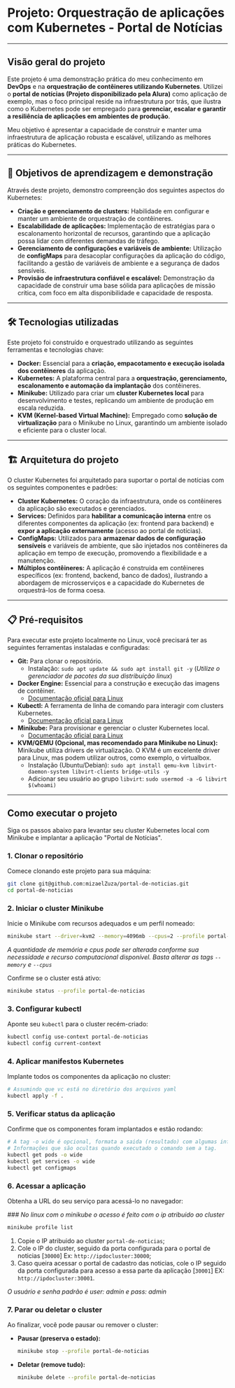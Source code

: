 # Projeto: Orquestração de aplicações com Kubernetes - Portal de Notícias

---

## Visão geral do projeto

Este projeto é uma demonstração prática do meu conhecimento em **DevOps** e na **orquestração de contêineres utilizando Kubernetes**. Utilizei o **portal de notícias (Projeto disponibilizado pela Alura)** como aplicação de exemplo, mas o foco principal reside na infraestrutura por trás, que ilustra como o Kubernetes pode ser empregado para **gerenciar, escalar e garantir a resiliência de aplicações em ambientes de produção**.

Meu objetivo é apresentar a capacidade de construir e manter uma infraestrutura de aplicação robusta e escalável, utilizando as melhores práticas do Kubernetes.

---

## 🎯 Objetivos de aprendizagem e demonstração

Através deste projeto, demonstro compreenção dos seguintes aspectos do Kubernetes:

* **Criação e gerenciamento de clusters:** Habilidade em configurar e manter um ambiente de orquestração de contêineres.
* **Escalabilidade de aplicações:** Implementação de estratégias para o escalonamento horizontal de recursos, garantindo que a aplicação possa lidar com diferentes demandas de tráfego.
* **Gerenciamento de configurações e variáveis de ambiente:** Utilização de **configMaps** para desacoplar configurações da aplicação do código, facilitando a gestão de variáveis de ambiente e a segurança de dados sensíveis.
* **Provisão de infraestrutura confiável e escalável:** Demonstração da capacidade de construir uma base sólida para aplicações de missão crítica, com foco em alta disponibilidade e capacidade de resposta.

---

## 🛠️ Tecnologias utilizadas

Este projeto foi construído e orquestrado utilizando as seguintes ferramentas e tecnologias chave:

* **Docker:** Essencial para a **criação, empacotamento e execução isolada dos contêineres** da aplicação.
* **Kubernetes:** A plataforma central para a **orquestração, gerenciamento, escalonamento e automação da implantação** dos contêineres.
* **Minikube:** Utilizado para criar um **cluster Kubernetes local** para desenvolvimento e testes, replicando um ambiente de produção em escala reduzida.
* **KVM (Kernel-based Virtual Machine):** Empregado como **solução de virtualização** para o Minikube no Linux, garantindo um ambiente isolado e eficiente para o cluster local.

---

## 🏗️ Arquitetura do projeto

O cluster Kubernetes foi arquitetado para suportar o portal de notícias com os seguintes componentes e padrões:

* **Cluster Kubernetes:** O coração da infraestrutura, onde os contêineres da aplicação são executados e gerenciados.
* **Services:** Definidos para **habilitar a comunicação interna** entre os diferentes componentes da aplicação (ex: frontend para backend) e **expor a aplicação externamente** (acesso ao portal de notícias).
* **ConfigMaps:** Utilizados para **armazenar dados de configuração sensíveis** e variáveis de ambiente, que são injetados nos contêineres da aplicação em tempo de execução, promovendo a flexibilidade e a manutenção.
* **Múltiplos contêineres:** A aplicação é construida em contêineres específicos (ex: frontend, backend, banco de dados), ilustrando a abordagem de microsserviços e a capacidade do Kubernetes de orquestrá-los de forma coesa.

---

## 📋 Pré-requisitos

Para executar este projeto localmente no Linux, você precisará ter as seguintes ferramentas instaladas e configuradas:

* **Git:** Para clonar o repositório.
    * Instalação: `sudo apt update && sudo apt install git -y` (*Utilize o gerenciador de pacotes da sua distribuição linux*)
* **Docker Engine:** Essencial para a construção e execução das imagens de contêiner.
    * [Documentação oficial para Linux](https://docs.docker.com/engine/install/ubuntu/)
* **Kubectl:** A ferramenta de linha de comando para interagir com clusters Kubernetes.
    * [Documentação oficial para Linux](https://kubernetes.io/docs/tasks/tools/install-kubectl-linux/)
* **Minikube:** Para provisionar e gerenciar o cluster Kubernetes local.
    * [Documentação oficial para Linux](https://minikube.sigs.k8s.io/docs/start/)
* **KVM/QEMU (Opcional, mas recomendado para Minikube no Linux):** Minikube utiliza drivers de virtualização. O KVM é um excelente driver para Linux, mas podem utilizar outros, como exemplo, o virtualbox.
    * Instalação (Ubuntu/Debian): `sudo apt install qemu-kvm libvirt-daemon-system libvirt-clients bridge-utils -y`
    * Adicionar seu usuário ao grupo `libvirt`: `sudo usermod -a -G libvirt $(whoami)` 

---

## Como executar o projeto

Siga os passos abaixo para levantar seu cluster Kubernetes local com Minikube e implantar a aplicação "Portal de Notícias".

### 1. Clonar o repositório

Comece clonando este projeto para sua máquina:
```bash
git clone git@github.com:mizaelZuza/portal-de-noticias.git
cd portal-de-noticias
```

### 2. Iniciar o cluster Minikube

Inicie o Minikube com recursos adequados e um perfil nomeado:
```bash
minikube start --driver=kvm2 --memory=4096mb --cpus=2 --profile portal-de-noticias
```
*A quantidade de memória e cpus pode ser alterada conforme sua necessidade e recurso computacional disponível. Basta alterar as tags `--memory` e `--cpus`*

Confirme se o cluster está ativo:
```bash
minikube status --profile portal-de-noticias
```

### 3. Configurar kubectl

Aponte seu `kubectl` para o cluster recém-criado:

```bash
kubectl config use-context portal-de-noticias
kubectl config current-context
```

### 4. Aplicar manifestos Kubernetes

Implante todos os componentes da aplicação no cluster:

```bash
# Assumindo que vc está no diretório dos arquivos yaml
kubectl apply -f .
```

### 5. Verificar status da aplicação

Confirme que os componentes foram implantados e estão rodando:

```bash
# A tag -o wide é opcional, formata a saida (resultado) com algumas informações extras.
# Informações que são ocultas quando executado o comando sem a tag.
kubectl get pods -o wide
kubectl get services -o wide
kubectl get configmaps
```

### 6. Acessar a aplicação

Obtenha a URL do seu serviço para acessá-lo no navegador:

*### No linux com o minikube o acesso é feito com o ip atribuido ao cluster*

```bash
minikube profile list
```

1.  Copie o IP atribuido ao cluster `portal-de-noticias`;
2.  Cole o IP do cluster, seguido da porta configurada para o portal de noticias [`30000`] Ex: `http://ipdocluster:30000`;
3.  Caso queira acessar o portal de cadastro das noticias, cole o IP seguido da porta configurada para acesso a essa parte da aplicação [`30001`] EX: `http://ipdocluster:30001`.

*O usuário e senha padrão é user: admin e pass: admin*

### 7. Parar ou deletar o cluster

Ao finalizar, você pode pausar ou remover o cluster:

* **Pausar (preserva o estado):**
    ```bash
    minikube stop --profile portal-de-noticias
    ```
* **Deletar (remove tudo):**
    ```bash
    minikube delete --profile portal-de-noticias
    ```

```